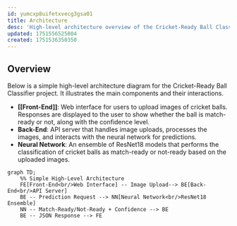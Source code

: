 ```yaml
---
id: yumcxp8uifetxvecg3gsa01
title: Architecture
desc: 'High-level architecture overview of the Cricket-Ready Ball Classifier project.'
updated: 1751556525004
created: 1751536350350
---
```

## Overview
Below is a simple high-level architecture diagram for the Cricket-Ready Ball Classifier project. It illustrates the main components and their interactions.
- **[[Front-End]]**: Web interface for users to upload images of cricket balls. Responses are displayed to the user to show whether the ball is match-ready or not, along with the confidence level.
- **Back-End**: API server that handles image uploads, processes the images, and interacts with the neural network for predictions.
- **Neural Network**: An ensemble of ResNet18 models that performs the classification of cricket balls as match-ready or not-ready based on the uploaded images.
```mermaid
graph TD;
    %% Simple High-Level Architecture
    FE[Front-End<br/>Web Interface] -- Image Upload--> BE[Back-End<br/>API Server]
    BE -- Prediction Request --> NN[Neural Network<br/>ResNet18 Ensemble]
    NN -- Match-Ready/Not-Ready + Confidence --> BE
    BE -- JSON Response --> FE
```
